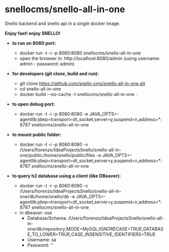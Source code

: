# snellocms/snello-all-in-one
Snello backend and snello api in a single docker image. 

**Enjoy fast! enjoy SNELLO!**

- **to run on 8080 port:**
  - docker run -t -i -p 8080:8080 snellocms/snello-all-in-one
  - open the browser in: http://localhost:8080/admin (using username: admin - password: admin)

- **for developers (git clone, build and run):**
  - git clone https://github.com/snello-cms/snello-all-in-one.git
  - cd  snello-all-in-one
  - docker build --no-cache -t snellocms/snello-all-in-one .

- **to open debug port:**
  - docker run -t -i -p 8080:8080 -e JAVA_OPTS=-agentlib:jdwp=transport=dt_socket,server=y,suspend=n,address=*:8787  snellocms/snello-all-in-one

- **to mount public folder:**
  - docker run -t -i -p 8080:8080 -v /Users/fiorenzo/IdeaProjectsSnello/snello-all-in-one/public:/home/snello/public/files -e JAVA_OPTS=-agentlib:jdwp=transport=dt_socket,server=y,suspend=n,address=*:8787  snellocms/snello-all-in-one

- **to query h2 database using a client (like DBeaver):**
  - docker run -t -i -p 8080:8080 -v /Users/fiorenzo/IdeaProjectsSnello/snello-all-in-one/db/home/snello/db -e JAVA_OPTS=-agentlib:jdwp=transport=dt_socket,server=y,suspend=n,address=*:8787  snellocms/snello-all-in-one
  - in dbeaver: use 
     - Database/Schema: /Users/fiorenzo/IdeaProjectsSnello/snello-all-in-one/db/repository;MODE=MySQL;IGNORECASE=TRUE;DATABASE_TO_LOWER=TRUE;CASE_INSENSITIVE_IDENTIFIERS=TRUE
     - Username: sa
     - Password: ''    
